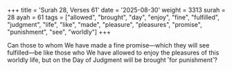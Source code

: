 +++
title = 'Surah 28, Verses 61'
date = '2025-08-30'
weight = 3313
surah = 28
ayah = 61
tags = ["allowed", "brought", "day", "enjoy", "fine", "fulfilled", "judgment", "life", "like", "made", "pleasure", "pleasures", "promise", "punishment", "see", "worldly"]
+++

Can those to whom We have made a fine promise—which they will see fulfilled—be like those who We have allowed to enjoy the pleasures of this worldly life, but on the Day of Judgment will be brought ˹for punishment˺?